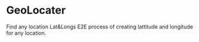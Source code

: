 # GeoLocater
Find any location Lat&amp;Longs 
E2E process of creating lattitude and longitude for any location.
